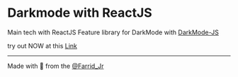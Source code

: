 # Darkmode with ReactJS

Main tech with ReactJS
Feature library for DarkMode with [DarkMode-JS](https://darkmodejs.learn.uno/)

try out NOW at this [Link](https://farridkun.github.io/darkmode-reactjs/)

---

Made with 💙 from the [@Farrid_Jr](https://instagram.com/farrid_jr)
